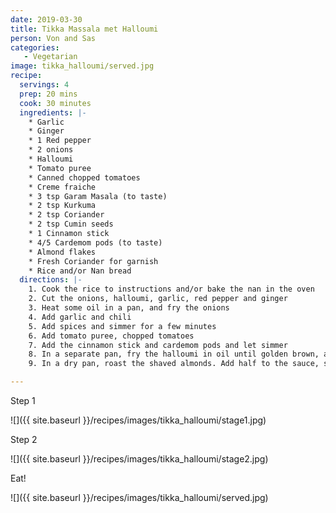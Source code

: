 ```yaml
---
date: 2019-03-30
title: Tikka Massala met Halloumi
person: Von and Sas
categories:
   - Vegetarian
image: tikka_halloumi/served.jpg
recipe:
  servings: 4
  prep: 20 mins
  cook: 30 minutes
  ingredients: |-
    * Garlic
    * Ginger
    * 1 Red pepper
    * 2 onions
    * Halloumi
    * Tomato puree
    * Canned chopped tomatoes
    * Creme fraiche
    * 3 tsp Garam Masala (to taste)
    * 2 tsp Kurkuma
    * 2 tsp Coriander
    * 2 tsp Cumin seeds
    * 1 Cinnamon stick
    * 4/5 Cardemom pods (to taste)
    * Almond flakes
    * Fresh Coriander for garnish
    * Rice and/or Nan bread
  directions: |-
    1. Cook the rice to instructions and/or bake the nan in the oven
    2. Cut the onions, halloumi, garlic, red pepper and ginger
    3. Heat some oil in a pan, and fry the onions
    4. Add garlic and chili
    5. Add spices and simmer for a few minutes
    6. Add tomato puree, chopped tomatoes
    7. Add the cinnamon stick and cardemom pods and let simmer
    8. In a separate pan, fry the halloumi in oil until golden brown, and add to the sauce
    9. In a dry pan, roast the shaved almonds. Add half to the sauce, save other half for garnish

---
```


Step 1

![]({{ site.baseurl }}/recipes/images/tikka_halloumi/stage1.jpg)

Step 2

![]({{ site.baseurl }}/recipes/images/tikka_halloumi/stage2.jpg)

Eat!

![]({{ site.baseurl }}/recipes/images/tikka_halloumi/served.jpg)

